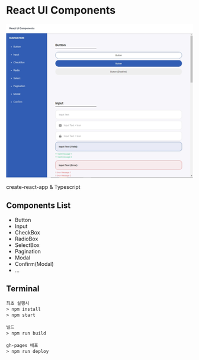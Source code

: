 # React UI Components

![screen](./README.jpg)

create-react-app & Typescript

## Components List

- Button
- Input
- CheckBox
- RadioBox
- SelectBox
- Pagination
- Modal
- Confirm(Modal)
- ...

## Terminal

```
최초 실행시
> npm install
> npm start

빌드
> npm run build

gh-pages 배포
> npm run deploy
```
